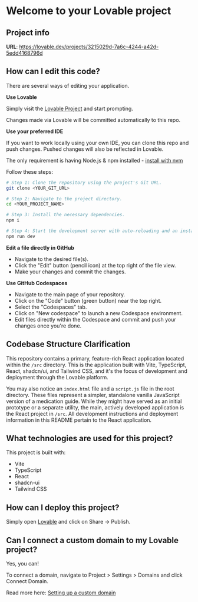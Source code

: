 # Welcome to your Lovable project

## Project info

**URL**: https://lovable.dev/projects/3215029d-7a6c-4244-a42d-5edd4168796d

## How can I edit this code?

There are several ways of editing your application.

**Use Lovable**

Simply visit the [Lovable Project](https://lovable.dev/projects/3215029d-7a6c-4244-a42d-5edd4168796d) and start prompting.

Changes made via Lovable will be committed automatically to this repo.

**Use your preferred IDE**

If you want to work locally using your own IDE, you can clone this repo and push changes. Pushed changes will also be reflected in Lovable.

The only requirement is having Node.js & npm installed - [install with nvm](https://github.com/nvm-sh/nvm#installing-and-updating)

Follow these steps:

```sh
# Step 1: Clone the repository using the project's Git URL.
git clone <YOUR_GIT_URL>

# Step 2: Navigate to the project directory.
cd <YOUR_PROJECT_NAME>

# Step 3: Install the necessary dependencies.
npm i

# Step 4: Start the development server with auto-reloading and an instant preview.
npm run dev
```

**Edit a file directly in GitHub**

- Navigate to the desired file(s).
- Click the "Edit" button (pencil icon) at the top right of the file view.
- Make your changes and commit the changes.

**Use GitHub Codespaces**

- Navigate to the main page of your repository.
- Click on the "Code" button (green button) near the top right.
- Select the "Codespaces" tab.
- Click on "New codespace" to launch a new Codespace environment.
- Edit files directly within the Codespace and commit and push your changes once you're done.

## Codebase Structure Clarification

This repository contains a primary, feature-rich React application located within the `/src` directory. This is the application built with Vite, TypeScript, React, shadcn/ui, and Tailwind CSS, and it's the focus of development and deployment through the Lovable platform.

You may also notice an `index.html` file and a `script.js` file in the root directory. These files represent a simpler, standalone vanilla JavaScript version of a medication guide. While they might have served as an initial prototype or a separate utility, the main, actively developed application is the React project in `/src`. All development instructions and deployment information in this README pertain to the React application.

## What technologies are used for this project?

This project is built with:

- Vite
- TypeScript
- React
- shadcn-ui
- Tailwind CSS

## How can I deploy this project?

Simply open [Lovable](https://lovable.dev/projects/3215029d-7a6c-4244-a42d-5edd4168796d) and click on Share -> Publish.

## Can I connect a custom domain to my Lovable project?

Yes, you can!

To connect a domain, navigate to Project > Settings > Domains and click Connect Domain.

Read more here: [Setting up a custom domain](https://docs.lovable.dev/tips-tricks/custom-domain#step-by-step-guide)
